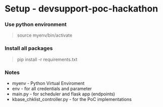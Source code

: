 # Setup - devsupport-poc-hackathon

### Use python environment

> source myenv/bin/activate



### Install all packages

> pip install -r requirements.txt




### Notes

* myenv - Python Virtual Enviroment
* env - for all credentials and parameter
* main.py - for scheduler and flask app (endpoints)
* kbase_chklist_controller.py - for the PoC implementations

